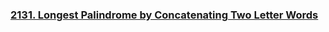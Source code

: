 ### [2131. Longest Palindrome by Concatenating Two Letter Words](https://leetcode.com/problems/longest-palindrome-by-concatenating-two-letter-words)